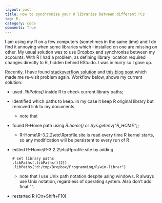 ```yaml
---
layout: post
title: How to synchronise your R libraries between different PCs
tag: R,
category: code
comments: True
---
```



I am using my R on a few computers (sometimes in the same time) and I do find it annoying when some libraries which I installed on one are missing on other. My usual solution was to use Dropbox and synchronise between my accounts. With R I had a problem, as defining library location required changes directly to R, hidden behind RStuido. I was in hurry so I gave up. 

Recently, I have found [stackoverflow solution](http://stackoverflow.com/questions/15217758/remove-a-library-from-libpaths-permanently-without-rprofile-site) and [this blog post](http://blog.revolutionanalytics.com/2015/11/r-projects.html) which made me re-visit problem again. Workflow below, shows my current solution:

* used *.libPaths()* inside R to check current library paths;
* identified which paths to keep. In my case it keep R original library but removed link to my documents
	* note that 
* found R-Home path using *R.home()* or *Sys.getenv("R_HOME")*;
	* R-Home\R-3.2.2\etc\Rprofile.site is read every time R kernel starts, so any modification will be persistent to every run of R
* edited R-Home\R-3.2.2\etc\Rprofile.site by adding

 	```
	# set library paths
	.libPaths(.libPaths()[2])
	.libPaths("d:/tmp/Dropbox/Programming/R/win-librar")
	```
	
	* note that I use Unix path notation despite using windows. R always use Unix notation, regardless of operating system. Also don't add final "\".
* restarted R (Ctr+Shift+F10)
